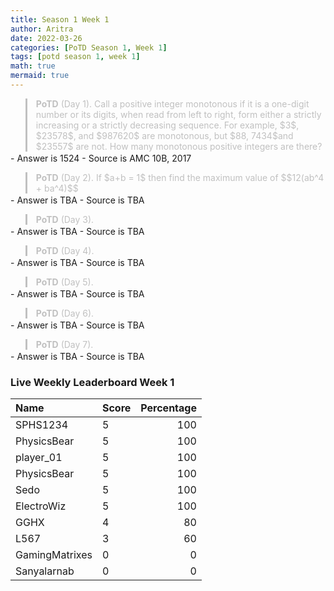 ```yaml
---
title: Season 1 Week 1
author: Aritra
date: 2022-03-26
categories: [PoTD Season 1, Week 1]
tags: [potd season 1, week 1]
math: true
mermaid: true
---
```




<blockquote style="border-left: 3px solid #C0C0C0; color:#C0C0C0; margin-bottom:2px">
<b>PoTD</b> (Day 1). Call a positive integer monotonous if it is a one-digit number or its digits, when read from left to right, form either a strictly increasing or a strictly decreasing sequence. For example, $3$, $23578$, and $987620$ are monotonous, but $88, 7434$and $23557$ are not. How many monotonous positive integers are there? 

 
  
  
  
  
</blockquote>
 - Answer is 1524
- Source is AMC 10B, 2017

<blockquote style="border-left: 3px solid #C0C0C0; color:#C0C0C0; margin-bottom:2px">
<b>PoTD</b> (Day 2).  If  $a+b = 1$ then find the maximum value of  
  $$12(ab^4 + ba^4)$$
  
  

</blockquote>
  - Answer is TBA
- Source is TBA

<blockquote style="border-left: 3px solid #C0C0C0; color:#C0C0C0; margin-bottom:2px">
<b>PoTD</b> (Day 3). 

</blockquote>
- Answer is TBA
- Source is TBA

<blockquote style="border-left: 3px solid #C0C0C0; color:#C0C0C0; margin-bottom:2px">
<b>PoTD</b> (Day 4). 

</blockquote>
  - Answer is TBA
- Source is TBA

<blockquote style="border-left: 3px solid #C0C0C0; color:#C0C0C0; margin-bottom:2px">
<b>PoTD</b> (Day 5). 
</blockquote>
  - Answer is TBA
- Source is TBA


<blockquote style="border-left: 3px solid #C0C0C0; color:#C0C0C0; margin-bottom:2px">
<b>PoTD</b> (Day 6). 

</blockquote>
  - Answer is TBA
- Source is TBA
<blockquote style="border-left: 3px solid #C0C0C0; color:#C0C0C0; margin-bottom:2px">
<b>PoTD</b> (Day 7). 

</blockquote>
  - Answer is TBA
- Source is TBA

 
### Live Weekly Leaderboard Week 1


| Name                 | Score            | Percentage          |
|:---------------------|:-----------------|--------------------:|
| SPHS1234    | 5   | 100    |
| PhysicsBear     | 5   | 100    |
| player_01   | 5   | 100    |
| PhysicsBear     | 5   | 100    |
| Sedo       | 5   | 100    | 
| ElectroWiz     | 5   | 100    |
| GGHX              | 4| 80     |
| L567    | 3 | 60 |
| GamingMatrixes   | 0 | 0|
| Sanyalarnab   | 0 |0 |



